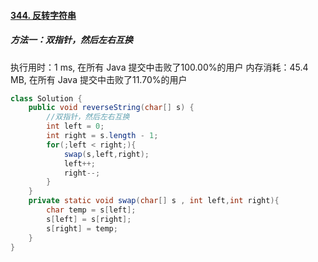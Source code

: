 #### [344. 反转字符串](https://leetcode-cn.com/problems/reverse-string/)

##### 方法一：双指针，然后左右互换

执行用时：1 ms, 在所有 Java 提交中击败了100.00%的用户
内存消耗：45.4 MB, 在所有 Java 提交中击败了11.70%的用户

```java
class Solution {
    public void reverseString(char[] s) {
        //双指针，然后左右互换
        int left = 0;
        int right = s.length - 1;
        for(;left < right;){
            swap(s,left,right);
            left++;
            right--;
        }
    }
    private static void swap(char[] s , int left,int right){
        char temp = s[left];
        s[left] = s[right];
        s[right] = temp;
    }
}
```